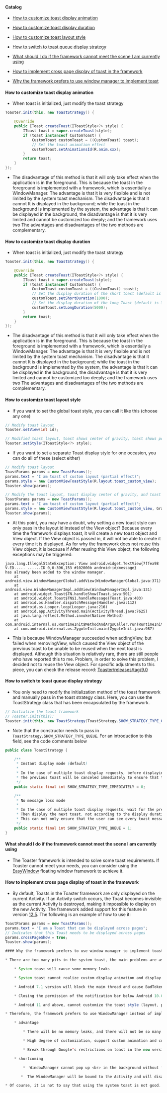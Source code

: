 #### Catalog

* [How to customize toast display animation](#how-to-customize-toast-display-animation)

* [How to customize toast display duration](#how-to-customize-toast-display-duration)

* [How to customize toast layout style](#how-to-customize-toast-layout-style)

* [How to switch to toast queue display strategy](#how-to-switch-to-toast-queue-display-strategy)

* [What should I do if the framework cannot meet the scene I am currently using](#what-should-i-do-if-the-framework-cannot-meet-the-scene-i-am-currently-using)

* [How to implement cross page display of toast in the framework](#how-to-implement-cross-page-display-of-toast-in-the-framework)

* [Why the framework prefers to use window manager to implement toast](#why-the-framework-prefers-to-use-window-manager-to-implement-toast)

#### How to customize toast display animation

* When toast is initialized, just modify the toast strategy

```java
Toaster.init(this, new ToastStrategy() {

    @Override
    public IToast createToast(IToastStyle<?> style) {
        IToast toast = super.createToast(style);
        if (toast instanceof CustomToast) {
            CustomToast customToast = ((CustomToast) toast);
            // Set the toast animation effect
            customToast.setAnimationsId(R.anim.xxx);
        }
        return toast;
    }
});
```

* The disadvantage of this method is that it will only take effect when the application is in the foreground. This is because the toast in the foreground is implemented with a framework, which is essentially a WindowManager. The advantage is that it is very flexible and is not limited by the system toast mechanism. The disadvantage is that it cannot It is displayed in the background; while the toast in the background is implemented by the system, the advantage is that it can be displayed in the background, the disadvantage is that it is very limited and cannot be customized too deeply; and the framework uses two The advantages and disadvantages of the two methods are complementary.

#### How to customize toast display duration

* When toast is initialized, just modify the toast strategy

```java
Toaster.init(this, new ToastStrategy() {

    @Override
    public IToast createToast(IToastStyle<?> style) {
        IToast toast = super.createToast(style);
        if (toast instanceof CustomToast) {
            CustomToast customToast = ((CustomToast) toast);
            // Set the display duration of the short toast (default is 2000 milliseconds)
            customToast.setShortDuration(1000);
            // Set the display duration of the long Toast (default is 3500 milliseconds)
            customToast.setLongDuration(5000);
        }
        return toast;
    }
});
```

* The disadvantage of this method is that it will only take effect when the application is in the foreground. This is because the toast in the foreground is implemented with a framework, which is essentially a WindowManager. The advantage is that it is very flexible and is not limited by the system toast mechanism. The disadvantage is that it cannot It is displayed in the background; while the toast in the background is implemented by the system, the advantage is that it can be displayed in the background, the disadvantage is that it is very limited and cannot be customized too deeply; and the framework uses two The advantages and disadvantages of the two methods are complementary.

#### How to customize toast layout style

* If you want to set the global toast style, you can call it like this (choose any one)

```java
// Modify toast layout
Toaster.setView(int id);
```

```java
// Modified toast layout, toast shows center of gravity, toast shows position offset
Toaster.setStyle(IToastStyle<?> style);
```

* If you want to set a separate Toast display style for one occasion, you can do all of these (select either)

```java
// Modify toast layout
ToastParams params = new ToastParams();
params.text = "I am toast of custom layout (partial effect)";
params.style = new CustomViewToastStyle(R.layout.toast_custom_view);
Toaster.show(params);
```

```java
// Modify the toast layout, toast display center of gravity, and toast display position offset
ToastParams params = new ToastParams();
params.text = "I am toast of custom layout (partial effect)";
params.style = new CustomViewToastStyle(R.layout.toast_custom_view, Gravity.CENTER, 10, 20);
Toaster.show(params);
```

* At this point, you may have a doubt, why setting a new toast style can only pass in the layout id instead of the View object? Because every time the framework displays toast, it will create a new toast object and View object. If the View object is passed in, it will not be able to create it every time it is displayed. As for why the framework does not reuse this View object, it is because if After reusing this View object, the following exceptions may be triggered:

```text
java.lang.IllegalStateException: View android.widget.TextView{7ffea98 V.ED..... ......ID 0,0-396,153 #102000b android:id/message} 
has already been added to the window manager.
    at android.view.WindowManagerGlobal.addView(WindowManagerGlobal.java:371)
    at android.view.WindowManagerImpl.addView(WindowManagerImpl.java:131)
    at android.widget.Toast$TN.handleShow(Toast.java:501)
    at android.widget.Toast$TN$1.handleMessage(Toast.java:403)
    at android.os.Handler.dispatchMessage(Handler.java:112)
    at android.os.Looper.loop(Looper.java:216)
    at android.app.ActivityThread.main(ActivityThread.java:7625)
    at java.lang.reflect.Method.invoke(Native Method)
    at com.android.internal.os.RuntimeInit$MethodAndArgsCaller.run(RuntimeInit.java:524)
    at com.android.internal.os.ZygoteInit.main(ZygoteInit.java:987)
```

* This is because WindowManager succeeded when addingView, but failed when removingView, which caused the View object of the previous toast to be unable to be reused when the next toast is displayed. Although this situation is relatively rare, there are still people who have reported this to me. Problem, in order to solve this problem, I decided not to reuse the View object. For specific adjustments to this piece, you can check the release record: [Toaster/releases/tag/9.0](https://github.com/getActivity/Toaster/releases/tag/9.0)

#### How to switch to toast queue display strategy

* You only need to modify the initialization method of the toast framework and manually pass in the toast strategy class. Here, you can use the ToastStrategy class that has been encapsulated by the framework.

```java
// Initialize the toast framework
// Toaster.init(this);
Toaster.init(this, new ToastStrategy(ToastStrategy.SHOW_STRATEGY_TYPE_QUEUE));
```

* Note that the constructor needs to pass in `ToastStrategy.SHOW_STRATEGY_TYPE_QUEUE`. For an introduction to this field, see the code comments below

```java
public class ToastStrategy {

    /**
     * Instant display mode (default)
     *
     * In the case of multiple toast display requests, before displaying the next toast
     * The previous toast will be canceled immediately to ensure that the currently displayed toast message is up to date
     */
    public static final int SHOW_STRATEGY_TYPE_IMMEDIATELY = 0;

    /**
     * No message loss mode
     *
     * In the case of multiple toast display requests, wait for the previous toast to be displayed for 1 second or 1.5 seconds
     * Then display the next toast, not according to the display duration of the toast, because the waiting time will be very long
     * This can not only ensure that the user can see every toast message, but also ensure that the user will not wait too long
     */
    public static final int SHOW_STRATEGY_TYPE_QUEUE = 1;
}
```

#### What should I do if the framework cannot meet the scene I am currently using

* The Toaster framework is intended to solve some toast requirements. If Toaster cannot meet your needs, you can consider using the [EasyWindow](https://github.com/getActivity/EasyWindow) floating window framework to achieve it.

#### How to implement cross page display of toast in the framework

* By default, Toasts in the Toaster framework are only displayed on the current Activity. If an Activity switch occurs, the Toast becomes invisible as the current Activity is destroyed, making it impossible to display on the new Activity. The framework added support for this feature in version [12.5](https://github.com/getActivity/Toaster/releases/tag/12.5). The following is an example of how to use it:

```java
ToastParams params = new ToastParams();
params.text = "I am a Toast that can be displayed across pages";
// Indicates that this Toast needs to be displayed across pages
params.crossPageShow = true;
Toaster.show(params);

#### Why the framework prefers to use window manager to implement toast

* There are too many pits in the system toast, the main problems are as follows:

    * System toast will cause some memory leaks

    * System toast cannot realize custom display animation and display duration control

    * Android 7.1 version will block the main thread and cause BadTokenException

    * Closing the permission of the notification bar below Android 10.0 will cause the problem that the system toast cannot be displayed

    * Android 11 and above, cannot customize the toast style (layout, position center of gravity, position offset)

* Therefore, the framework prefers to use WindowManager instead of implementing toast display. The specific advantages and disadvantages are as follows:

    * advantage

        * There will be no memory leaks, and there will not be so many strange problems

        * High degree of customization, support custom animation and custom display duration

        * Break through Google's restrictions on toast in the new version of Android

    * shortcoming

        *  WindowManager cannot pop up <br> in the background without floating window permission (frame solution: if it is displayed in the background, use the system's toast to display)

       *  The WindowManager will be bound to the Activity and will disappear with the Activity being destroyed <br> (framework solution: the display is delayed by 200ms, thus waiting for the latest Activity to be created before calling the display, so WindowManager is bound to the latest Activity and does not have the problem of disappearing with the old Activity when it finishes)

* Of course, it is not to say that using the system toast is not good. It must be good to use WindowManger. It depends on the specific usage scenario. I think the best way is: use WindowManager to display the application in the foreground, and use the system in the background. the best solution is to use WindowManager in the foreground state and system Toast in the background state.
